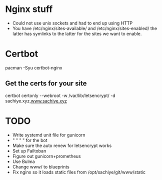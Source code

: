 # Nginx stuff
* Could not use unix sockets and had to end up using HTTP
* You have /etc/nginx/sites-available/ and /etc/nginx/sites-enabled/ the latter has symlinks
  to the latter for the sites we want to enable.

# Certbot
pacman -Syu certbot-nginx
## Get the certs for your site
certbot certonly --webroot -w /var/lib/letsencrypt/ -d sachiye.xyz,www.sachiye.xyz

# TODO

* Write systemd unit file for gunicorn
* "      "       "     "  for the bot
* Make sure the auto renew for letsencrypt works
* Set up Failtoban
* Figure out gunicorn+prometheus
* Use Bulma
* Change www/ to blueprints
* Fix nginx so it loads static files from /opt/sachiye/git/www/static


[1]: https://www.w3schools.com/html/html5_semantic_elements.asp
